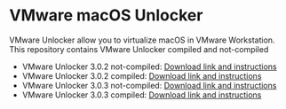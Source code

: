 # VMware macOS Unlocker
VMware Unlocker allow you to virtualize macOS in VMware Workstation.
This repository contains VMware Unlocker compiled and not-compiled
* VMware Unlocker 3.0.2 not-compiled: [Download link and instructions](https://github.com/Vichingo455/unlocker/releases/tag/unlocker-builder-3.0.2)
* VMware Unlocker 3.0.2 compiled: [Download link and instructions](https://github.com/Vichingo455/unlocker/releases/tag/unlocker-3.0.2)
* VMware Unlocker 3.0.3 not-compiled: [Download link and instructions](https://github.com/Vichingo455/unlocker/releases/tag/unlocker-builder-3.0.3)
* VMware Unlocker 3.0.3 compiled: [Download link and instructions](https://github.com/Vichingo455/unlocker/releases/tag/unlocker-3.0.3)
